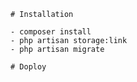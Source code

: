     # Installation

    - composer install
    - php artisan storage:link
    - php artisan migrate

    # Doploy

